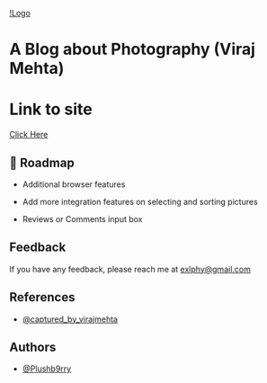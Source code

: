 [!Logo](https://cdn.discordapp.com/attachments/794818958686552145/911860790859018291/unknown.png)
# A Blog about Photography (Viraj Mehta)


# Link to site 

[Click Here](https://plushb9rry.github.io/viraj_blog/) 


## 🚀 Roadmap

- Additional browser features

- Add more integration features on selecting and sorting pictures  

- Reviews or Comments input box
 
  
## Feedback

If you have any feedback, please reach me at exlphy@gmail.com


## References

- [@captured_by_virajmehta](https://www.instagram.com/captured_by_virajmehta/?hl=en)



## Authors

- [@Plushb9rry](https://github.com/Plushb9rry)
